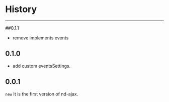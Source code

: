 # History

---
##0.1.1

- remove implements events

## 0.1.0

- add custom eventsSettings.

## 0.0.1

`new` It is the first version of nd-ajax.
